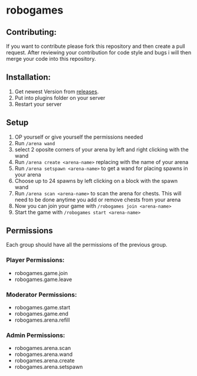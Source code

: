 # robogames

## Contributing:
If you want to contribute please fork this repository and then create a pull request. 
After reviewing your contribution for code style and bugs i will then merge your code into this repository.

## Installation:

1. Get newest Version from [releases](https://github.com/roboter5123/robogames/releases).
2. Put into plugins folder on your server
3. Restart your server

## Setup
1. OP yourself or give yourself the permissions needed
2. Run `/arena wand`
3. select 2 oposite corners of your arena by left and right clicking with the wand
4. Run `/arena create <arena-name>` replacing <arena-name> with the name of your arena
5. Run `/arena setspawn <arena-name>` to get a wand for placing spawns in your arena
6. Choose up to 24 spawns by left clicking on a block with the spawn wand
7. Run `/arena scan <arena-name>` to scan the arena for chests. This will need to be done anytime you add or remove chests from your arena
8. Now you can join your game with `/robogames join <arena-name>`
9. Start the game with `/robogames start <arena-name>`

## Permissions
Each group should have all the permissions of the previous group.
### Player Permissions:
- robogames.game.join
- robogames.game.leave

### Moderator Permissions:
- robogames.game.start
- robogames.game.end
- robogames.arena.refill
### Admin Permissions:
- robogames.arena.scan
- robogames.arena.wand
- robogames.arena.create
- robogames.arena.setspawn

